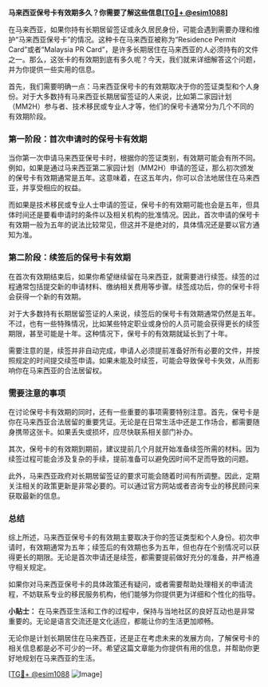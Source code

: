 **马来西亚保号卡有效期多久？你需要了解这些信息[[TG💪+ @esim1088](https://t.me/s/esim1088)]**

在马来西亚，如果你持有长期居留签证或永久居民身份，可能会遇到需要办理和维护“马来西亚保号卡”的情况。这种卡在马来西亚被称为“Residence Permit Card”或者“Malaysia PR Card”，是许多长期居住在马来西亚的人必须持有的文件之一。那么，这张卡的有效期到底有多久呢？今天，我们就来详细解答这个问题，并为你提供一些实用的信息。

首先，我们需要明确一点：马来西亚保号卡的有效期取决于你的签证类型和个人身份。对于大多数持有马来西亚长期居留签证的人来说，比如第二家园计划（MM2H）参与者、技术移民或专业人才等，他们的保号卡通常分为几个不同的有效期阶段。

### 第一阶段：首次申请时的保号卡有效期

当你第一次申请马来西亚保号卡时，根据你的签证类别，有效期可能会有所不同。例如，如果是通过马来西亚第二家园计划（MM2H）申请的签证，那么初次颁发的保号卡有效期通常是五年。这意味着，在这五年内，你可以合法地居住在马来西亚，并享受相应的权益。

而如果是技术移民或专业人士申请的签证，保号卡的有效期可能也会是五年，但具体时间还是要看申请时的条件以及相关机构的批准情况。因此，首次申请的保号卡有效期一般为五年的说法比较常见，但这并不是绝对的，具体情况还是要以官方通知为准。

### 第二阶段：续签后的保号卡有效期

在首次有效期结束后，如果你希望继续留在马来西亚，就需要进行续签。续签的过程通常包括提交新的申请材料、缴纳相关费用等步骤。续签成功后，你的保号卡将会获得一个新的有效期。

对于大多数持有长期居留签证的人来说，续签后的保号卡有效期通常仍然是五年。不过，也有一些特殊情况，比如某些特定职业或身份的人员可能会获得更长的续签期限，甚至可能是十年。这种情况下，保号卡的有效期就延长到了十年。

需要注意的是，续签并非自动完成，申请人必须提前准备好所有必要的文件，并按照规定的时间提交续签申请。如果未能及时续签，可能会导致保号卡失效，从而影响你在马来西亚的合法居留权。

### 需要注意的事项

在讨论保号卡有效期的同时，还有一些重要的事项需要特别注意。首先，保号卡是你在马来西亚合法居留的重要凭证。无论是在日常生活中还是工作场合，都需要随身携带这张卡。如果丢失或损坏，应尽快联系相关部门补办。

其次，保号卡的有效期到期前，建议提前几个月就开始准备续签所需的材料。因为续签过程可能会涉及复杂的手续，提前准备可以避免因时间不足而导致的问题。

此外，马来西亚政府对长期居留签证的要求可能会随着时间有所调整。因此，定期关注相关的政策更新是非常必要的。可以通过官方网站或者咨询专业的移民顾问来获取最新的信息。

### 总结

综上所述，马来西亚保号卡的有效期主要取决于你的签证类型和个人身份。初次申请时，有效期通常为五年；续签后的有效期也多为五年，但也存在个别情况可以获得更长的期限。无论是首次申请还是续签，都需要提前做好充分的准备，并严格遵守相关规定。

如果你对马来西亚保号卡的具体政策还有疑问，或者需要帮助处理相关的申请流程，不妨联系专业的移民服务机构，他们能够为你提供更为详细和个性化的指导。

**小贴士：** 在马来西亚生活和工作的过程中，保持与当地社区的良好互动也是非常重要的。无论是语言交流还是文化适应，都能让你的生活更加顺畅。

无论你是计划长期居住在马来西亚，还是正在考虑未来的发展方向，了解保号卡的相关信息都是必不可少的一环。希望这篇文章能为你提供有用的信息，并帮助你更好地规划在马来西亚的生活。

[[TG💪+ @esim1088](https://t.me/s/esim1088) ![Image](https://i.postimg.cc/4NQfJmqS/Snipaste-2025-05-13-00-14-12.png)]